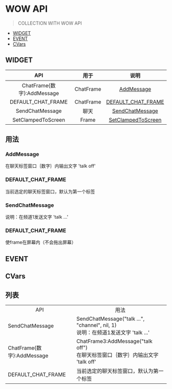 # WOW API
> COLLECTION WITH WOW API

- [WIDGET](#WIDGET)
- [EVENT](#EVENT)
- [CVars](#CVars)

## WIDGET

<span id="WIDGET"></span>

|API|用于|说明|
|:-:|:-:|:-:|
|ChatFrame{数字}:AddMessage|ChatFrame|[AddMessage](#addmessage)|
|DEFAULT_CHAT_FRAME|ChatFrame|[DEFAULT_CHAT_FRAME](#default_chat_frame)|
|SendChatMessage|聊天|[SendChatMessage](#SendChatMessage)|
|SetClampedToScreen|Frame|[SetClampedToScreen](#sendchatmessage)|

## 用法

### <span id="AddMessage">AddMessage</span>

在聊天标签窗口｛数字｝内输出文字 'talk off'

### <span id="DEFAULT_CHAT_FRAME">DEFAULT_CHAT_FRAME</span>

当前选定的聊天标签窗口，默认为第一个标签

### <span id="SendChatMessage">SendChatMessage</span>

说明：在频道1发送文字 'talk ...'

### <span id="SetClampedToScreen">DEFAULT_CHAT_FRAME</span>

使frame在屏幕内（不会拖出屏幕）


## EVENT

<span id="EVENT"></span>

## CVars

<span id="CVars"></span>

## 列表
<table>
    <tr>
        <td colspan="1" align="center">API</td>
        <td colspan="1" align="center">用法</td>
    </tr>
    <tr>
        <td>
            SendChatMessage
        </td>
        <td>
            SendChatMessage("talk ...", "channel", nil, 1)
            <br>
            说明：在频道1发送文字 'talk ...'
        </td>
    </tr>
    <tr>
        <td>
            ChatFrame{数字}:AddMessage
        </td>
        <td>
            ChatFrame3:AddMessage("talk off")<br>
            在聊天标签窗口｛数字｝内输出文字 'talk off'
        </td>
    </tr>
    <tr>
        <td>
            DEFAULT_CHAT_FRAME
        </td>
        <td>
            当前选定的聊天标签窗口，默认为第一个标签
        </td>
    </tr>
</table>
